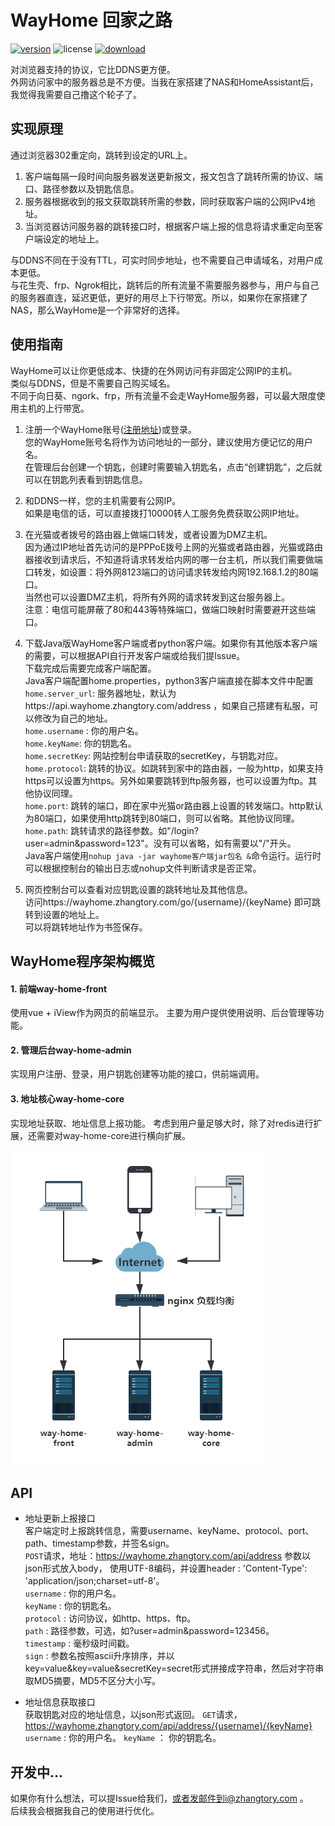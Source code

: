 # WayHome 回家之路
[![version](https://img.shields.io/badge/version-0.2.0-brightgreen)](https://wayhome.zhangtory.com/)
![license](https://img.shields.io/badge/license-MIT-blue)
[![download](https://img.shields.io/badge/download-client-red)](https://github.com/zhangtory/WayHome/releases/download/1.0/wayhome-client-1.0.zip)
  
对浏览器支持的协议，它比DDNS更方便。  
外网访问家中的服务器总是不方便。当我在家搭建了NAS和HomeAssistant后，我觉得我需要自己撸这个轮子了。

## 实现原理  
通过浏览器302重定向，跳转到设定的URL上。  

1. 客户端每隔一段时间向服务器发送更新报文，报文包含了跳转所需的协议、端口、路径参数以及钥匙信息。
2. 服务器根据收到的报文获取跳转所需的参数，同时获取客户端的公网IPv4地址。
3. 当浏览器访问服务器的跳转接口时，根据客户端上报的信息将请求重定向至客户端设定的地址上。  

与DDNS不同在于没有TTL，可实时同步地址，也不需要自己申请域名，对用户成本更低。  
与花生壳、frp、Ngrok相比，跳转后的所有流量不需要服务器参与，用户与自己的服务器直连，延迟更低，更好的用尽上下行带宽。所以，如果你在家搭建了NAS，那么WayHome是一个非常好的选择。

## 使用指南

  WayHome可以让你更低成本、快捷的在外网访问有非固定公网IP的主机。  
  类似与DDNS，但是不需要自己购买域名。  
  不同于向日葵、ngork、frp，所有流量不会走WayHome服务器，可以最大限度使用主机的上行带宽。  
  
  1. 注册一个WayHome账号([注册地址](https://wayhome.zhangtory.com/register))或登录。  
  您的WayHome账号名将作为访问地址的一部分，建议使用方便记忆的用户名。  
  在管理后台创建一个钥匙，创建时需要输入钥匙名，点击“创建钥匙”，之后就可以在钥匙列表看到钥匙信息。

  2. 和DDNS一样，您的主机需要有公网IP。  
  如果是电信的话，可以直接拨打10000转人工服务免费获取公网IP地址。  

  3. 在光猫或者拨号的路由器上做端口转发，或者设置为DMZ主机。  
  因为通过IP地址首先访问的是PPPoE拨号上网的光猫或者路由器，光猫或路由器接收到请求后，不知道将请求转发给内网的哪一台主机，所以我们需要做端口转发，如设置：将外网8123端口的访问请求转发给内网192.168.1.2的80端口。  
  当然也可以设置DMZ主机，将所有外网的请求转发到这台服务器上。  
  注意：电信可能屏蔽了80和443等特殊端口，做端口映射时需要避开这些端口。

  4. 下载Java版WayHome客户端或者python客户端。如果你有其他版本客户端的需要，可以根据API自行开发客户端或给我们提Issue。  
  下载完成后需要完成客户端配置。  
  Java客户端配置home.properties，python3客户端直接在脚本文件中配置  
      `home.server_url`: 服务器地址，默认为https://api.wayhome.zhangtory.com/address ，如果自己搭建有私服，可以修改为自己的地址。  
      `home.username` : 你的用户名。  
      `home.keyName`: 你的钥匙名。  
      `home.secretKey`: 网站控制台申请获取的secretKey，与钥匙对应。  
      `home.protocol`: 跳转的协议。如跳转到家中的路由器，一般为http，如果支持https可以设置为https。另外如果要跳转到ftp服务器，也可以设置为ftp。其他协议同理。  
      `home.port`: 跳转的端口，即在家中光猫or路由器上设置的转发端口。http默认为80端口，如果使用http跳转到80端口，则可以省略。其他协议同理。    
      `home.path`: 跳转请求的路径参数。如"/login?user=admin&password=123"。没有可以省略，如有需要以"/"开头。   
  Java客户端使用`nohup java -jar wayhome客户端jar包名 &`命令运行。运行时可以根据控制台的输出日志或nohup文件判断请求是否正常。  
      
  5. 网页控制台可以查看对应钥匙设置的跳转地址及其他信息。  
  访问https://wayhome.zhangtory.com/go/{username}/{keyName} 即可跳转到设置的地址上。  
  可以将跳转地址作为书签保存。  
  
## WayHome程序架构概览

#### 1. 前端way-home-front
使用vue + iView作为网页的前端显示。
主要为用户提供使用说明、后台管理等功能。

#### 2. 管理后台way-home-admin
实现用户注册、登录，用户钥匙创建等功能的接口，供前端调用。

#### 3. 地址核心way-home-core
实现地址获取、地址信息上报功能。
考虑到用户量足够大时，除了对redis进行扩展，还需要对way-home-core进行横向扩展。

![jg](https://raw.githubusercontent.com/zhangtory/WayHome/master/jg.png)

## API

* 地址更新上报接口  
  客户端定时上报跳转信息，需要username、keyName、protocol、port、path、timestamp参数，并签名sign。  
  `POST`请求，地址：https://wayhome.zhangtory.com/api/address
   参数以json形式放入body， 使用UTF-8编码，并设置header : 'Content-Type': 'application/json;charset=utf-8'。     
  `username` : 你的用户名。  
  `keyName` : 你的钥匙名。  
  `protocol` : 访问协议，如http、https、ftp。  
  `path` : 路径参数，可选，如?user=admin&password=123456。  
  `timestamp` : 毫秒级时间戳。  
  `sign` : 参数名按照ascii升序排序，并以key=value&key=value&secretKey=secret形式拼接成字符串，然后对字符串取MD5摘要，MD5不区分大小写。  

* 地址信息获取接口  
  获取钥匙对应的地址信息，以json形式返回。
  `GET`请求，https://wayhome.zhangtory.com/api/address/{username}/{keyName}
  `username` : 你的用户名。
  `keyName` ： 你的钥匙名。

## 开发中...
  如果你有什么想法，可以提Issue给我们，或者发邮件到i@zhangtory.com 。  
  后续我会根据我自己的使用进行优化。
